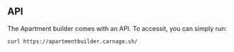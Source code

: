 ## API

The Apartment builder comes with an API. To accessit, you can simply run:

```shell
curl https://apartmentbuilder.carnage.sh/
```
